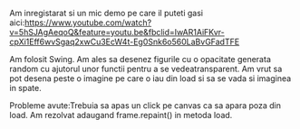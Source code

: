 Am inregistarat si un mic demo pe care il puteti gasi aici:https://www.youtube.com/watch?v=5hSJAgAeqoQ&feature=youtu.be&fbclid=IwAR1AiFKvr-cpXi1Eff6wvSgaq2xwCu3EcW4t-Eg0Snk6o560LaBvGFadTFE

Am folosit Swing. Am ales sa desenez figurile cu o opacitate generata random cu ajutorul unor functii pentru a se vedeatransparent. Am vrut sa pot desena peste o imagine pe care o iau din load si sa se vada si imaginea in spate.

Probleme avute:Trebuia sa apas un click pe canvas ca sa apara poza din load. Am rezolvat adaugand frame.repaint() in metoda load.

